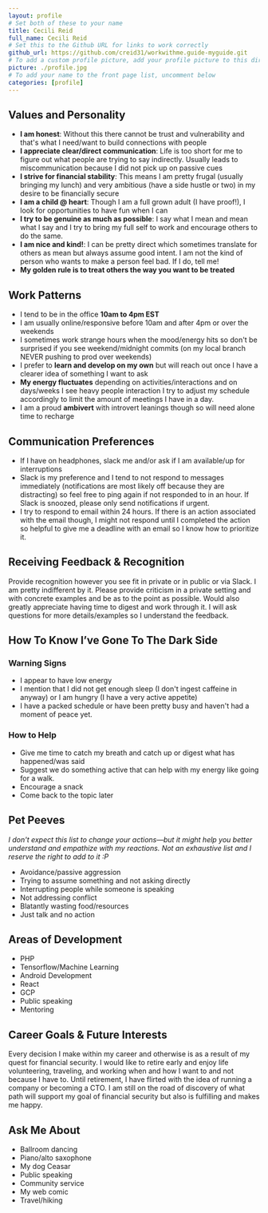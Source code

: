 ```yaml
---
layout: profile
# Set both of these to your name
title: Cecili Reid
full_name: Cecili Reid
# Set this to the Github URL for links to work correctly
github_url: https://github.com/creid31/workwithme.guide-myguide.git
# To add a custom profile picture, add your profile picture to this directory, update, and uncomment the relative link below.
picture: ./profile.jpg
# To add your name to the front page list, uncomment below
categories: [profile]
---
```


## Values and Personality
  - **I am honest**: Without this there cannot be trust and vulnerability and that's what I need/want to build connections with people
  - **I appreciate clear/direct communication**: Life is too short for me to figure out what people are trying to say indirectly. Usually leads to miscommunication because I did not pick up on passive cues
  - **I strive for financial stability**: This means I am pretty frugal (usually bringing my lunch) and very ambitious (have a side hustle or two) in my desire to be financially secure
  - **I am a child @ heart**: Though I am a full grown adult (I have proof!), I look for opportunities to have fun when I can
  - **I try to be genuine as much as possible**: I say what I mean and mean what I say and I try to bring my full self to work and encourage others to do the same.
  - **I am nice and kind!**: I can be pretty direct which sometimes translate for others as mean but always assume good intent. I am not the kind of person who wants to make a person feel bad. If I do, tell me!
  - **My golden rule is to treat others the way you want to be treated**

## Work Patterns
- I tend to be in the office **10am to 4pm EST**
- I am usually online/responsive before 10am and after 4pm or over the weekends
- I sometimes work strange hours when the mood/energy hits so don't be surprised if you see weekend/midnight commits (on my local branch NEVER pushing to prod over weekends)
- I prefer to **learn and develop on my own** but will reach out once I have a clearer idea of something I want to ask
- **My energy fluctuates** depending on activities/interactions and on days/weeks I see heavy people interaction I try to adjust my schedule accordingly to limit the amount of meetings I have in a day.
- I am a proud **ambivert** with introvert leanings though so will need alone time to recharge

## Communication Preferences
- If I have on headphones, slack me and/or ask if I am available/up for interruptions
- Slack is my preference and I tend to not respond to messages immediately (notifications are most likely off because they are distracting) so feel free to ping again if not responded to in an hour. If Slack is snoozed, please only send notifications if urgent.
- I try to respond to email within 24 hours. If there is an action associated with the email though, I might not respond until I completed the action so helpful to give me a deadline with an email so I know how to prioritize it.


## Receiving Feedback & Recognition
Provide recognition however you see fit in private or in public or via Slack. I am pretty indifferent by it. Please provide criticism in a private setting and with concrete examples and be as to the point as possible. Would also greatly appreciate having time to digest and work through it. I will ask questions for more details/examples so I understand the feedback.

## How To Know I’ve Gone To The Dark Side
### Warning Signs
- I appear to have low energy
- I mention that I did not get enough sleep (I don't ingest caffeine in anyway) or I am hungry (I have a very active appetite)
- I have a packed schedule or have been pretty busy and haven't had a moment of peace yet.

### How to Help
- Give me time to catch my breath and catch up or digest what has happened/was said
- Suggest we do something active that can help with my energy like going for a walk.
- Encourage a snack
- Come back to the topic later

## Pet Peeves
_I don't expect this list to change your actions—but it might help you better understand and empathize with my
reactions. Not an exhaustive list and I reserve the right to add to it :P_
- Avoidance/passive aggression
- Trying to assume something and not asking directly
- Interrupting people while someone is speaking
- Not addressing conflict
- Blatantly wasting food/resources
- Just talk and no action

## Areas of Development
- PHP
- Tensorflow/Machine Learning
- Android Development
- React
- GCP
- Public speaking
- Mentoring

## Career Goals & Future Interests
Every decision I make within my career and otherwise is as a result of my quest for financial security. I would like to retire early and enjoy life volunteering, traveling, and working when and how I want to and not because I have to. Until retirement, I have flirted with the idea of running a company or becoming a CTO. I am still on the road of discovery of what path will support my goal of financial security but also is fulfilling and makes me happy.

## Ask Me About
  - Ballroom dancing
  - Piano/alto saxophone
  - My dog Ceasar
  - Public speaking
  - Community service
  - My web comic
  - Travel/hiking
